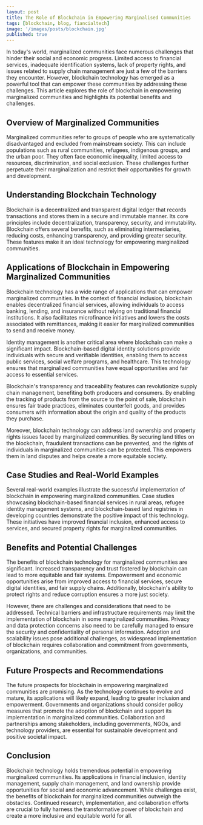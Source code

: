 ```yaml
---
layout: post
title: The Role of Blockchain in Empowering Marginalised Communities
tags: [blockchain, blog, fiancialtech]
image: '/images/posts/blockchain.jpg'
published: true
---
```


In today's world, marginalized communities face numerous challenges that hinder their social and economic progress. Limited access to financial services, inadequate identification systems, lack of property rights, and issues related to supply chain management are just a few of the barriers they encounter. However, blockchain technology has emerged as a powerful tool that can empower these communities by addressing these challenges. This article explores the role of blockchain in empowering marginalized communities and highlights its potential benefits and challenges.

## Overview of Marginalized Communities
Marginalized communities refer to groups of people who are systematically disadvantaged and excluded from mainstream society. This can include populations such as rural communities, refugees, indigenous groups, and the urban poor. They often face economic inequality, limited access to resources, discrimination, and social exclusion. These challenges further perpetuate their marginalization and restrict their opportunities for growth and development.

## Understanding Blockchain Technology
Blockchain is a decentralized and transparent digital ledger that records transactions and stores them in a secure and immutable manner. Its core principles include decentralization, transparency, security, and immutability. Blockchain offers several benefits, such as eliminating intermediaries, reducing costs, enhancing transparency, and providing greater security. These features make it an ideal technology for empowering marginalized communities.

## Applications of Blockchain in Empowering Marginalized Communities
Blockchain technology has a wide range of applications that can empower marginalized communities. In the context of financial inclusion, blockchain enables decentralized financial services, allowing individuals to access banking, lending, and insurance without relying on traditional financial institutions. It also facilitates microfinance initiatives and lowers the costs associated with remittances, making it easier for marginalized communities to send and receive money.

Identity management is another critical area where blockchain can make a significant impact. Blockchain-based digital identity solutions provide individuals with secure and verifiable identities, enabling them to access public services, social welfare programs, and healthcare. This technology ensures that marginalized communities have equal opportunities and fair access to essential services.

Blockchain's transparency and traceability features can revolutionize supply chain management, benefiting both producers and consumers. By enabling the tracking of products from the source to the point of sale, blockchain ensures fair trade practices, eliminates counterfeit goods, and provides consumers with information about the origin and quality of the products they purchase.

Moreover, blockchain technology can address land ownership and property rights issues faced by marginalized communities. By securing land titles on the blockchain, fraudulent transactions can be prevented, and the rights of individuals in marginalized communities can be protected. This empowers them in land disputes and helps create a more equitable society.

## Case Studies and Real-World Examples
Several real-world examples illustrate the successful implementation of blockchain in empowering marginalized communities. Case studies showcasing blockchain-based financial services in rural areas, refugee identity management systems, and blockchain-based land registries in developing countries demonstrate the positive impact of this technology. These initiatives have improved financial inclusion, enhanced access to services, and secured property rights for marginalized communities.

## Benefits and Potential Challenges
The benefits of blockchain technology for marginalized communities are significant. Increased transparency and trust fostered by blockchain can lead to more equitable and fair systems. Empowerment and economic opportunities arise from improved access to financial services, secure digital identities, and fair supply chains. Additionally, blockchain's ability to protect rights and reduce corruption ensures a more just society.

However, there are challenges and considerations that need to be addressed. Technical barriers and infrastructure requirements may limit the implementation of blockchain in some marginalized communities. Privacy and data protection concerns also need to be carefully managed to ensure the security and confidentiality of personal information. Adoption and scalability issues pose additional challenges, as widespread implementation of blockchain requires collaboration and commitment from governments, organizations, and communities.

## Future Prospects and Recommendations
The future prospects for blockchain in empowering marginalized communities are promising. As the technology continues to evolve and mature, its applications will likely expand, leading to greater inclusion and empowerment. Governments and organizations should consider policy measures that promote the adoption of blockchain and support its implementation in marginalized communities. Collaboration and partnerships among stakeholders, including governments, NGOs, and technology providers, are essential for sustainable development and positive societal impact.

## Conclusion
Blockchain technology holds tremendous potential in empowering marginalized communities. Its applications in financial inclusion, identity management, supply chain management, and land ownership provide opportunities for social and economic advancement. While challenges exist, the benefits of blockchain for marginalized communities outweigh the obstacles. Continued research, implementation, and collaboration efforts are crucial to fully harness the transformative power of blockchain and create a more inclusive and equitable world for all.
